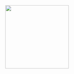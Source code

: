 <div id="header" align="center">
  <img src="https://media.giphy.com/media/5k5vZwRFZR5aZeniqb/giphy.gif" width="200"/>
</div>
